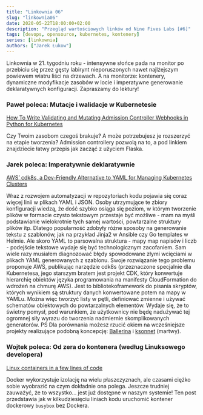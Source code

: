 ```yaml
---
title: "Linkownia 06"
slug: "linkownia06"
date: 2020-05-22T18:00:00+02:00
description: "Przegląd wartościowych linków od Nine Fives Labs [#6]"
tags: [devops, opensource, kubernetes, kontenery]
series: [linkownia]
authors: ["Jarek Łukow"]
---
```


Linkownia w 21. tygodniu roku - intensywne słońce pada na monitor po przebiciu się przez gęsty labirynt nieporuszonych nawet najlżejszym powiewem wiatru liści na drzewach. A na monitorze: kontenery, dynamiczne modyfikacje zasobów w locie i imperatywne generowanie deklaratywnych konfiguracji. Zapraszamy do lektury!
<!--more-->

### Paweł poleca: Mutacje i walidacje w Kubernetesie

[How To Write Validating and Mutating Admission Controller Webhooks in Python for Kubernetes](https://medium.com/analytics-vidhya/how-to-write-validating-and-mutating-admission-controller-webhooks-in-python-for-kubernetes-1e27862cb798)

Czy Twoim zasobom czegoś brakuje? A może potrzebujesz je rozszerzyć na etapie tworzenia? Admission controllery pozwolą na to, a pod linkiem znajdziecie łatwy przepis jak zacząć z użyciem Flaska.

### Jarek poleca: Imperatywnie deklaratywnie

[AWS’ cdk8s, a Dev-Friendly Alternative to YAML for Managing Kubernetes Clusters]([https://thenewstack.io/aws-cdk8s-a-dev-friendly-alternative-to-yaml-for-managing-kubernetes-clusters/](https://thenewstack.io/aws-cdk8s-a-dev-friendly-alternative-to-yaml-for-managing-kubernetes-clusters/))

Wraz z rozwojem automatyzacji w repozytoriach kodu pojawia się coraz więcej linii w plikach YAML i JSON.
Osoby utrzymujące te zbiory konfiguracji wiedzą, że dość szybko osiąga się poziom, w którym tworzenie plików w formacie czysto tekstowym przestaje być możliwe - mam na myśli podstawianie wielokrotnie tych samej wartości, powtarzalne struktury plików itp.
Dlatego popularność zdobyły różne sposoby na generowanie tekstu z szablonów, jak na przykład Jinja2 w Ansible czy Go templates w Helmie.
Ale skoro YAML to parsowalna struktura - mapy map napisów i liczb - podejście tekstowe wydaje się być technologicznym zacofaniem.
Sam wiele razy musiałem diagnozować błędy spowodowane złymi wcięciami w plikach YAML generowanych z szablonu.
Swoje rozwiązanie tego problemu proponuje AWS, publikując narzędzie cdk8s (przeznaczone specjalnie dla Kubernetesa, jego starszym bratem jest projekt CDK, który konwertuje hierarchię obiektów języka programowania na manifesty CloudFormation do wdrożeń na chmurę AWS).
Jest to bibliotekoframework do pisania skryptów, których wynikiem są struktury danych konwertowane potem na mapy w YAMLu.
Można więc tworzyć listy w pętli, definiować zmienne i używać schematów obiektowych do powtarzalnych elementów.
Wydaje się, że to świetny pomysł, pod warunkiem, że użytkownicy nie będę nadużywać tej ogromnej siły wyrazu do tworzenia nadmiernie skomplikowanych generatorów.
PS Dla porównania możesz rzucić okiem na wcześniejsze projekty realizujące podobną koncepcję: [Ballerina]([https://ballerina.io/](https://ballerina.io/)) i [ksonnet]([https://github.com/ksonnet/ksonnet/blob/master/docs/concepts.md](https://github.com/ksonnet/ksonnet/blob/master/docs/concepts.md)) (martwy).

### Wojtek poleca: Od zera do kontenera (według Linuksowego developera)

[Linux containers in a few lines of code](https://zserge.com/posts/containers/)

Docker wykorzystuje izolację na wielu płaszczyznach, ale czasami ciężko sobie wyobrazić na czym dokładnie ona polega. Jeszcze trudniej zauważyć, że to wszystko... jest już dostępne w naszym systemie!
Ten post przedstawia jak w kilkudziesięciu liniach kodu uruchomić kontener dockerowy `busybox` bez Dockera.
